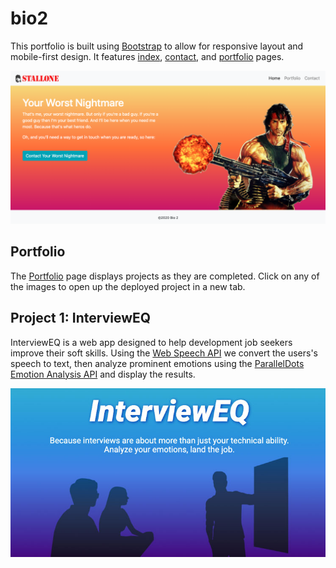# bio2

This portfolio is built using [Bootstrap](https://getbootstrap.com) to allow for responsive layout and mobile-first design. It features [index](https://vertjames.github.io/bio2/), [contact](https://vertjames.github.io/bio2/contact.html), and [portfolio](https://vertjames.github.io/bio2/portfolio.html) pages.

![bio2 Homepage](./assets/images/bio2homepage.png)

## Portfolio

The [Portfolio](https://vertjames.github.io/bio2/portfolio.html) page displays projects as they are completed. Click on any of the images to open up the deployed project in a new tab.

## Project 1: InterviewEQ

InterviewEQ is a web app designed to help development job seekers improve their soft skills. Using the [Web Speech API](https://developer.mozilla.org/en-US/docs/Web/API/Web_Speech_API) we convert the users's speech to text, then analyze prominent emotions using the [ParallelDots Emotion Analysis API](https://www.paralleldots.com/text-analysis-apis#emotion) and display the results. 

![InterviewEQ](./assets/images/slide1-InterviewEQ-Project1.jpg)